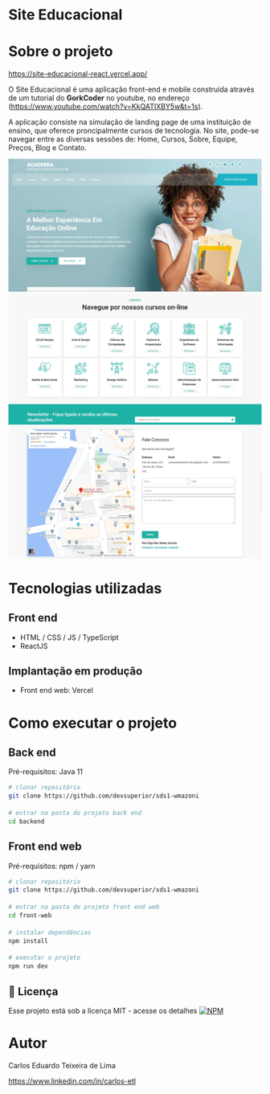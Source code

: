 # Site Educacional 


# Sobre o projeto

https://site-educacional-react.vercel.app/

O Site Educacional é uma aplicação front-end e mobile construída através de um tutorial do **GorkCoder** no youtube, no endereço (https://www.youtube.com/watch?v=KkQATIXBY5w&t=1s).

A aplicação consiste na simulação de landing page de uma instituição de ensino, que oferece proncipalmente cursos de tecnologia. No site, pode-se navegar entre as diversas sessões de: Home, Cursos, Sobre, Equipe, Preços, Blog e Contato. 

![](https://github.com/carlosdevprog/urls-de-imagens/blob/master/assets/site-educacional-react/Screenshot_1.jpg?raw=true)
![](https://github.com/carlosdevprog/urls-de-imagens/blob/master/assets/site-educacional-react/Screenshot_2.jpg?raw=true)
![](https://github.com/carlosdevprog/urls-de-imagens/blob/master/assets/site-educacional-react/Screenshot_3.jpg?raw=truehttps://github.com/carlosdevprog/urls-de-imagens/blob/master/assets/site-educacional-react/Screenshot_3.jpg?raw=true)

# Tecnologias utilizadas
## Front end
- HTML / CSS / JS / TypeScript
- ReactJS

## Implantação em produção
- Front end web: Vercel

# Como executar o projeto

## Back end
Pré-requisitos: Java 11

```bash
# clonar repositório
git clone https://github.com/devsuperior/sds1-wmazoni

# entrar na pasta do projeto back end
cd backend


```

## Front end web
Pré-requisitos: npm / yarn

```bash
# clonar repositório
git clone https://github.com/devsuperior/sds1-wmazoni

# entrar na pasta do projeto front end web
cd front-web

# instalar dependências
npm install

# executar o projeto
npm run dev
```

## 📄 Licença

Esse projeto está sob a licença MIT - acesse os detalhes [![NPM](https://img.shields.io/npm/l/react)](https://github.com/carlosdevprog/site-educacional-react/blob/master/LICENSE)

# Autor

Carlos Eduardo Teixeira de Lima

https://www.linkedin.com/in/carlos-etl
